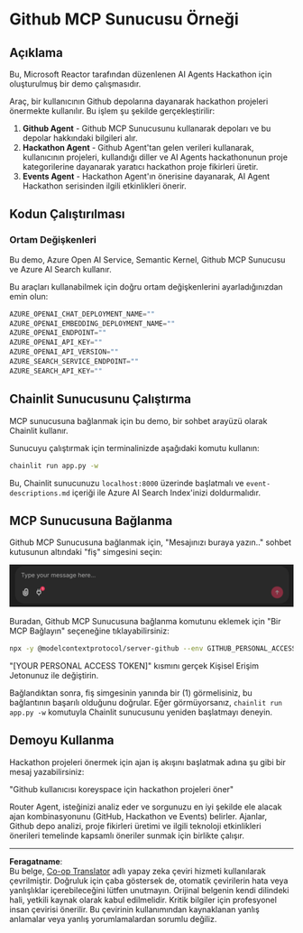 <!--
CO_OP_TRANSLATOR_METADATA:
{
  "original_hash": "9bf0395cbc541ce8db2a9699c8678dfc",
  "translation_date": "2025-08-29T13:31:01+00:00",
  "source_file": "11-agentic-protocols/code_samples/github-mcp/README.md",
  "language_code": "tr"
}
-->
# Github MCP Sunucusu Örneği

## Açıklama

Bu, Microsoft Reactor tarafından düzenlenen AI Agents Hackathon için oluşturulmuş bir demo çalışmasıdır.

Araç, bir kullanıcının Github depolarına dayanarak hackathon projeleri önermekte kullanılır. Bu işlem şu şekilde gerçekleştirilir:

1. **Github Agent** - Github MCP Sunucusunu kullanarak depoları ve bu depolar hakkındaki bilgileri alır.
2. **Hackathon Agent** - Github Agent'tan gelen verileri kullanarak, kullanıcının projeleri, kullandığı diller ve AI Agents hackathonunun proje kategorilerine dayanarak yaratıcı hackathon proje fikirleri üretir.
3. **Events Agent** - Hackathon Agent'ın önerisine dayanarak, AI Agent Hackathon serisinden ilgili etkinlikleri önerir.

## Kodun Çalıştırılması 

### Ortam Değişkenleri

Bu demo, Azure Open AI Service, Semantic Kernel, Github MCP Sunucusu ve Azure AI Search kullanır.

Bu araçları kullanabilmek için doğru ortam değişkenlerini ayarladığınızdan emin olun:

```python
AZURE_OPENAI_CHAT_DEPLOYMENT_NAME=""
AZURE_OPENAI_EMBEDDING_DEPLOYMENT_NAME=""
AZURE_OPENAI_ENDPOINT=""
AZURE_OPENAI_API_KEY=""
AZURE_OPENAI_API_VERSION=""
AZURE_SEARCH_SERVICE_ENDPOINT=""
AZURE_SEARCH_API_KEY=""
``` 

## Chainlit Sunucusunu Çalıştırma

MCP sunucusuna bağlanmak için bu demo, bir sohbet arayüzü olarak Chainlit kullanır.

Sunucuyu çalıştırmak için terminalinizde aşağıdaki komutu kullanın:

```bash
chainlit run app.py -w
```

Bu, Chainlit sunucunuzu `localhost:8000` üzerinde başlatmalı ve `event-descriptions.md` içeriği ile Azure AI Search Index'inizi doldurmalıdır.

## MCP Sunucusuna Bağlanma

Github MCP Sunucusuna bağlanmak için, "Mesajınızı buraya yazın.." sohbet kutusunun altındaki "fiş" simgesini seçin:

![MCP Bağlan](../../../../../translated_images/mcp-chainlit-1.7ed66d648e3cfb28f1ea5f320b91e4404df4a24a0f236ce3de999666621f1cfc.tr.png)

Buradan, Github MCP Sunucusuna bağlanma komutunu eklemek için "Bir MCP Bağlayın" seçeneğine tıklayabilirsiniz:

```bash
npx -y @modelcontextprotocol/server-github --env GITHUB_PERSONAL_ACCESS_TOKEN=[YOUR PERSONAL ACCESS TOKEN]
```

"[YOUR PERSONAL ACCESS TOKEN]" kısmını gerçek Kişisel Erişim Jetonunuz ile değiştirin.

Bağlandıktan sonra, fiş simgesinin yanında bir (1) görmelisiniz, bu bağlantının başarılı olduğunu doğrular. Eğer görmüyorsanız, `chainlit run app.py -w` komutuyla Chainlit sunucusunu yeniden başlatmayı deneyin.

## Demoyu Kullanma 

Hackathon projeleri önermek için ajan iş akışını başlatmak adına şu gibi bir mesaj yazabilirsiniz:

"Github kullanıcısı koreyspace için hackathon projeleri öner"

Router Agent, isteğinizi analiz eder ve sorgunuzu en iyi şekilde ele alacak ajan kombinasyonunu (GitHub, Hackathon ve Events) belirler. Ajanlar, Github depo analizi, proje fikirleri üretimi ve ilgili teknoloji etkinlikleri önerileri temelinde kapsamlı öneriler sunmak için birlikte çalışır.

---

**Feragatname**:  
Bu belge, [Co-op Translator](https://github.com/Azure/co-op-translator) adlı yapay zeka çeviri hizmeti kullanılarak çevrilmiştir. Doğruluk için çaba göstersek de, otomatik çevirilerin hata veya yanlışlıklar içerebileceğini lütfen unutmayın. Orijinal belgenin kendi dilindeki hali, yetkili kaynak olarak kabul edilmelidir. Kritik bilgiler için profesyonel insan çevirisi önerilir. Bu çevirinin kullanımından kaynaklanan yanlış anlamalar veya yanlış yorumlamalardan sorumlu değiliz.